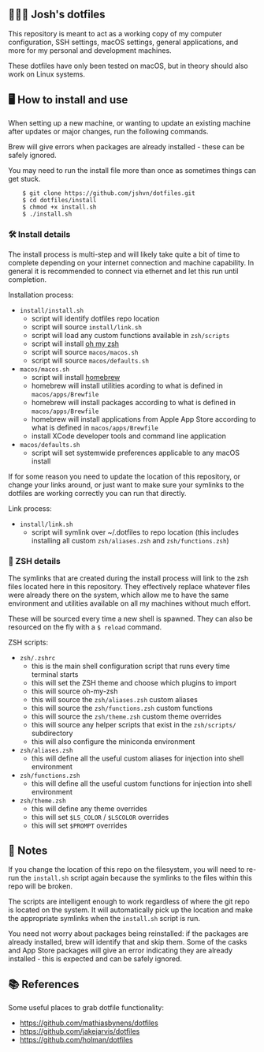 ## 👨🏻‍💻 Josh's dotfiles

This repository is meant to act as a working copy of my computer configuration, SSH settings, macOS settings, general applications, and more for my personal and development machines. 

These dotfiles have only been tested on macOS, but in theory should also work on Linux systems.


## 🖥 How to install and use

When setting up a new machine, or wanting to update an existing machine after updates or major changes, run the following commands.

Brew will give errors when packages are already installed - these can be safely ignored.

You may need to run the install file more than once as sometimes things can get stuck.

```
    $ git clone https://github.com/jshvn/dotfiles.git
    $ cd dotfiles/install
    $ chmod +x install.sh
    $ ./install.sh
```

### 🛠 Install details

The install process is multi-step and will likely take quite a bit of time to complete depending on your internet connection and machine capability. In general it is recommended to connect via ethernet and let this run until completion.

Installation process:

* `install/install.sh`
    * script will identify dotfiles repo location
    * script will source `install/link.sh`
    * script will load any custom functions available in `zsh/scripts`
    * script will install [oh my zsh](https://github.com/ohmyzsh/ohmyzsh)
    * script will source `macos/macos.sh`
    * script will source `macos/defaults.sh`
* `macos/macos.sh`
    * script will install [homebrew](https://brew.sh/)
    * homebrew will install utilities acording to what is defined in `macos/apps/Brewfile`
    * homebrew will install packages according to what is defined in `macos/apps/Brewfile`
    * homebrew will install applications from Apple App Store according to what is defined in `macos/apps/Brewfile`
    * install XCode developer tools and command line application
* `macos/defaults.sh`
    * script will set systemwide preferences applicable to any macOS install


If for some reason you need to update the location of this repository, or change your links around, or just want to make sure your symlinks to the dotfiles are working correctly you can run that directly.

Link process:

* `install/link.sh`
    * script will symlink over ~/.dotfiles to repo location (this includes installing all custom `zsh/aliases.zsh` and `zsh/functions.zsh`)


### 🦪 ZSH details

The symlinks that are created during the install process will link to the zsh files located here in this repository. They effectively replace whatever files were already there on the system, which allow me to have the same environment and utilities available on all my machines without much effort.

These will be sourced every time a new shell is spawned. They can also be resourced on the fly with a `$ reload` command.

ZSH scripts:

* `zsh/.zshrc`
    * this is the main shell configuration script that runs every time terminal starts
    * this will set the ZSH theme and choose which plugins to import
    * this will source oh-my-zsh
    * this will source the `zsh/aliases.zsh` custom aliases
    * this will source the `zsh/functions.zsh` custom functions
    * this will source the `zsh/theme.zsh` custom theme overrides
    * this will source any helper scripts that exist in the `zsh/scripts/` subdirectory
    * this will also configure the miniconda environment
* `zsh/aliases.zsh`
    * this will define all the useful custom aliases for injection into shell environment
* `zsh/functions.zsh`
    * this will define all the useful custom functions for injection into shell environment
* `zsh/theme.zsh`
    * this will define any theme overrides
    * this will set `$LS_COLOR` / `$LSCOLOR` overrides
    * this will set `$PROMPT` overrides

## 📘 Notes

If you change the location of this repo on the filesystem, you will need to re-run the `install.sh` script again because the symlinks to the files within this repo will be broken.

The scripts are intelligent enough to work regardless of where the git repo is located on the system. It will automatically pick up the location and make the appropriate symlinks when the `install.sh` script is run.

You need not worry about packages being reinstalled: if the packages are already installed, brew will identify that and skip them. Some of the casks and App Store packages will give an error indicating they are already installed - this is expected and can be safely ignored.

## 📚 References

Some useful places to grab dotfile functionality:

- https://github.com/mathiasbynens/dotfiles
- https://github.com/jakejarvis/dotfiles
- https://github.com/holman/dotfiles
